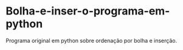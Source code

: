 # Bolha-e-inser-o-programa-em-python
Programa original em python sobre ordenação por bolha e inserção.
